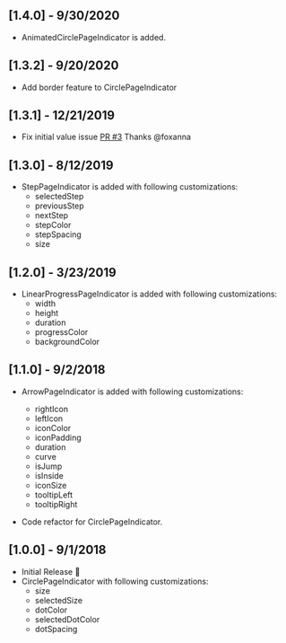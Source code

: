 ## [1.4.0] - 9/30/2020
* AnimatedCirclePageIndicator is added.

## [1.3.2] - 9/20/2020
* Add border feature to CirclePageIndicator

## [1.3.1] - 12/21/2019

* Fix initial value issue
[PR #3](https://github.com/figengungor/page_view_indicators/pull/4) 
Thanks @foxanna

## [1.3.0] - 8/12/2019

* StepPageIndicator is added with following customizations:
    - selectedStep
    - previousStep
    - nextStep
    - stepColor
    - stepSpacing
    - size
    
## [1.2.0] - 3/23/2019

* LinearProgressPageIndicator is added with following customizations:
    - width
    - height
    - duration
    - progressColor
    - backgroundColor
   
## [1.1.0] - 9/2/2018

* ArrowPageIndicator is added with following customizations:
    - rightIcon
    - leftIcon
    - iconColor
    - iconPadding
    - duration
    - curve
    - isJump
    - isInside
    - iconSize
    - tooltipLeft
    - tooltipRight

* Code refactor for CirclePageIndicator.

## [1.0.0] - 9/1/2018

* Initial Release :tada:
* CirclePageIndicator with following customizations:
    - size
    - selectedSize
    - dotColor
    - selectedDotColor
    - dotSpacing
